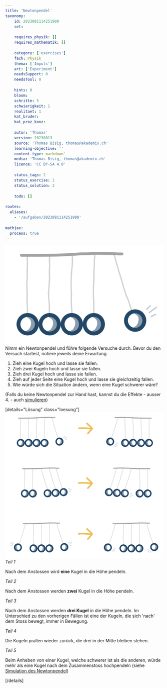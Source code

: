 ```yaml
---
title: 'Newtonpendel'
taxonomy:
	id: 2023081114251900
	set:

	requires_physik: []
	requires_mathematik: []

	category: ['exercises']
	fach: Physik
	thema: ['Impuls']
	art: ['Experiment']
	needsSupport: 0
	needsTool: 0

	hints: 0
	bloom: 
	schritte: 5
	schwierigkeit: 1
	realitaet: 1
	kat_bruder:
	kat_proz_konz: 

	autor: 'Thomas'
	version: 20230813
	source: 'Thomas Bisig, thomas@akademix.ch'
	learning-objective: ''
	content-type: markdown'
	media: 'Thomas Bisig, thomas@akademix.ch'
	licence: 'CC BY-SA 4.0'

	status_tags: 2
	status_exercise: 2
	status_solution: 2

	todo: []

routes:
  aliases:
    - '/aufgaben/2023081114251900'

mathjax:
  process: true
---
```

![Newtonpendel mit Kugel vor Aufschlag](newtonpendel_vorher.svg?resize=400,250&class=float-right)
Nimm ein Newtonpendel und führe folgende Versuche durch. Bevor du den Versuch startest, notiere jeweils deine Erwartung.
1. Zieh eine Kugel hoch und lasse sie fallen.
2. Zieh zwei Kugeln hoch und lasse sie fallen.
3. Zieh drei Kugel hoch und lasse sie fallen.
4. Zieh auf jeder Seite eine Kugel hoch und lasse sie gleichzeitig fallen.
5. Wie würde sich die Situation ändern, wenn eine Kugel schwerer wäre?

(Falls du keine Newtonpendel zur Hand hast, kannst du die Effekte - ausser 4. - auch [simulieren](https://javalab.org/en/newtons_cradle_en/))

[details="Lösung" class="loesung"]
![Newtonpendel nach Aufschlag](newtonpendel_nachher.svg?resize=400,500&class=float-right)
_Teil 1_

Nach dem Anstossen wird __eine__ Kugel in die Höhe pendeln.

_Teil 2_

Nach dem Anstossen werden __zwei__ Kugel in die Höhe pendeln.

_Teil 3_

Nach dem Anstossen werden __drei Kugel__ in die Höhe pendeln. Im Unterschied zu den vorherigen Fällen ist eine der Kugeln, die sich 'nach' dem Stoss bewegt, immer in Bewegung.

_Teil 4_

Die Kugeln prallen wieder zurück, die drei in der Mitte bleiben stehen.

_Teil 5_

Beim Anheben von einer Kugel, welche schwerer ist als die anderen, würde mehr als eine Kugel nach dem Zusammenstoss hochpendeln (siehe [Simulation des Newtonpendel](https://javalab.org/en/newtons_cradle_en/))

[/details]